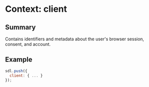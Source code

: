 # Context: client

## Summary
Contains identifiers and metadata about the user's browser session, consent, and account.

## Example
```js
sdl.push({
  client: { ... }
});
```
